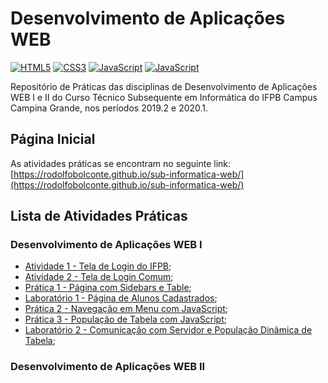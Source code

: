 # Desenvolvimento de Aplicações WEB

[![HTML5](https://img.shields.io/badge/HTML-5-F16528)](https://www.w3schools.com/html/html5_intro.asp) [![CSS3](https://img.shields.io/badge/CSS-3-0170BA)](https://www.w3schools.com/css/) [![JavaScript](https://img.shields.io/badge/JavaScript-2018-F7E018)](https://www.w3schools.com/css/) [![JavaScript](https://img.shields.io/badge/jQuery-3.4.1-0769AD)](https://www.w3schools.com/css/)

Repositório de Práticas das disciplinas de Desenvolvimento de Aplicações WEB I e II do Curso Técnico Subsequente em Informática do IFPB Campus Campina Grande, nos períodos 2019.2 e 2020.1.

## Página Inicial

As atividades práticas se encontram no seguinte link: [https://rodolfobolconte.github.io/sub-informatica-web/](https://rodolfobolconte.github.io/sub-informatica-web/)

## Lista de Atividades Práticas

### Desenvolvimento de Aplicações WEB I
* [Atividade 1 - Tela de Login do IFPB](https://rodolfobolconte.github.io/sub-informatica-web/atividade1/index.html);
* [Atividade 2 - Tela de Login Comum](https://rodolfobolconte.github.io/sub-informatica-web/atividade2/index.html);
* [Prática 1 - Página com Sidebars e Table](https://rodolfobolconte.github.io/sub-informatica-web/pratica1/index.html);
* [Laboratório 1 - Página de Alunos Cadastrados](https://rodolfobolconte.github.io/sub-informatica-web/laboratorio1/index.html);
* [Prática 2 - Navegação em Menu com JavaScript](https://rodolfobolconte.github.io/sub-informatica-web/pratica2/index.html);
* [Prática 3 - População de Tabela com JavaScript](https://rodolfobolconte.github.io/sub-informatica-web/pratica3/index.html);
* [Laboratório 2 - Comunicação com Servidor e População Dinâmica de Tabela](https://rodolfobolconte.github.io/sub-informatica-web/laboratorio2/index.html);

### Desenvolvimento de Aplicações WEB II
